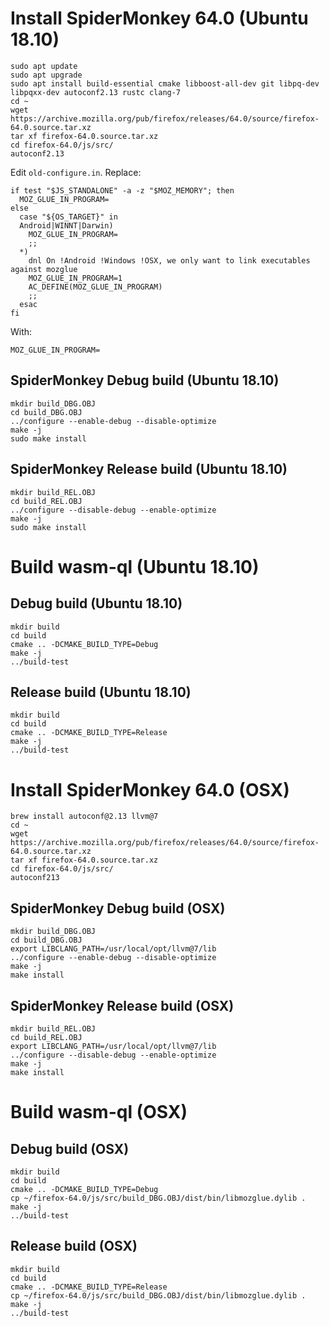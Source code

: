 # Install SpiderMonkey 64.0 (Ubuntu 18.10)

```
sudo apt update
sudo apt upgrade
sudo apt install build-essential cmake libboost-all-dev git libpq-dev libpqxx-dev autoconf2.13 rustc clang-7
cd ~
wget https://archive.mozilla.org/pub/firefox/releases/64.0/source/firefox-64.0.source.tar.xz
tar xf firefox-64.0.source.tar.xz
cd firefox-64.0/js/src/
autoconf2.13
```

Edit `old-configure.in`. Replace: 
```
if test "$JS_STANDALONE" -a -z "$MOZ_MEMORY"; then
  MOZ_GLUE_IN_PROGRAM=
else
  case "${OS_TARGET}" in
  Android|WINNT|Darwin)
    MOZ_GLUE_IN_PROGRAM=
    ;;
  *)
    dnl On !Android !Windows !OSX, we only want to link executables against mozglue
    MOZ_GLUE_IN_PROGRAM=1
    AC_DEFINE(MOZ_GLUE_IN_PROGRAM)
    ;;
  esac
fi
```
With:
```
MOZ_GLUE_IN_PROGRAM=
```

## SpiderMonkey Debug build (Ubuntu 18.10)

```
mkdir build_DBG.OBJ
cd build_DBG.OBJ
../configure --enable-debug --disable-optimize
make -j
sudo make install
```

## SpiderMonkey Release build (Ubuntu 18.10)

```
mkdir build_REL.OBJ
cd build_REL.OBJ
../configure --disable-debug --enable-optimize
make -j
sudo make install
```

# Build wasm-ql (Ubuntu 18.10)

## Debug build (Ubuntu 18.10)

```
mkdir build
cd build
cmake .. -DCMAKE_BUILD_TYPE=Debug
make -j
../build-test
```

## Release build (Ubuntu 18.10)

```
mkdir build
cd build
cmake .. -DCMAKE_BUILD_TYPE=Release
make -j
../build-test
```

# Install SpiderMonkey 64.0 (OSX)

```
brew install autoconf@2.13 llvm@7
cd ~
wget https://archive.mozilla.org/pub/firefox/releases/64.0/source/firefox-64.0.source.tar.xz
tar xf firefox-64.0.source.tar.xz
cd firefox-64.0/js/src/
autoconf213
```

## SpiderMonkey Debug build (OSX)

```
mkdir build_DBG.OBJ
cd build_DBG.OBJ
export LIBCLANG_PATH=/usr/local/opt/llvm@7/lib
../configure --enable-debug --disable-optimize
make -j
make install
```

## SpiderMonkey Release build (OSX)

```
mkdir build_REL.OBJ
cd build_REL.OBJ
export LIBCLANG_PATH=/usr/local/opt/llvm@7/lib
../configure --disable-debug --enable-optimize
make -j
make install
```

# Build wasm-ql (OSX)

## Debug build (OSX)

```
mkdir build
cd build
cmake .. -DCMAKE_BUILD_TYPE=Debug
cp ~/firefox-64.0/js/src/build_DBG.OBJ/dist/bin/libmozglue.dylib .
make -j
../build-test
```

## Release build (OSX)

```
mkdir build
cd build
cmake .. -DCMAKE_BUILD_TYPE=Release
cp ~/firefox-64.0/js/src/build_DBG.OBJ/dist/bin/libmozglue.dylib .
make -j
../build-test
```
